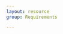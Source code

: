 ```yaml
---
layout: resource
group: Requirements

---
```

<!-- General resources go here -->

<!-- ####Core -->

<!-- ####Intermediate -->

<!-- ####Advanced -->

<!-- ####Jedi -->
